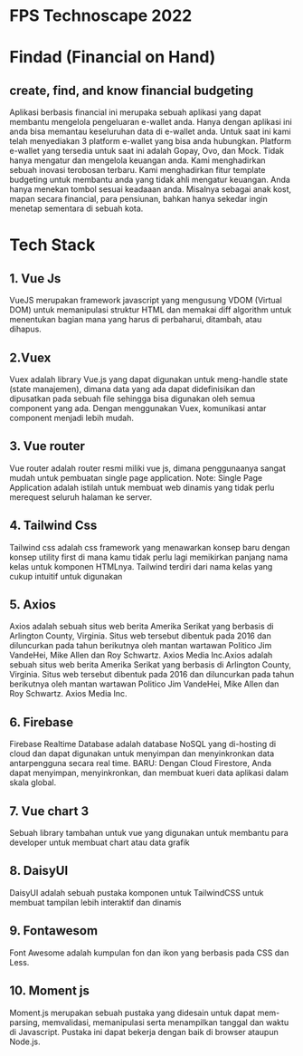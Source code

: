 # FPS Technoscape 2022
# Findad (Financial on Hand)
## create, find, and know financial budgeting

Aplikasi berbasis financial ini merupaka sebuah aplikasi yang dapat membantu mengelola pengeluaran e-wallet anda.
Hanya dengan aplikasi ini anda bisa memantau keseluruhan data di e-wallet anda.
Untuk saat ini kami telah menyediakan 3 platform e-wallet yang bisa anda hubungkan.
Platform e-wallet yang tersedia untuk saat ini adalah Gopay, Ovo, dan Mock.
Tidak hanya mengatur dan mengelola keuangan anda.
Kami menghadirkan sebuah inovasi terobosan terbaru.
Kami menghadirkan fitur template budgeting untuk membantu anda yang tidak ahli mengatur keuangan.
Anda hanya menekan tombol sesuai keadaaan anda.
Misalnya sebagai anak kost, mapan secara financial, para pensiunan, bahkan hanya sekedar ingin menetap sementara di sebuah kota.

# Tech Stack
## 1. Vue Js
VueJS merupakan framework javascript yang mengusung VDOM (Virtual DOM) untuk memanipulasi struktur HTML dan memakai diff algorithm untuk menentukan bagian mana yang harus di perbaharui, ditambah, atau dihapus.

## 2.Vuex
Vuex adalah library Vue.js yang dapat digunakan untuk meng-handle state (state manajemen), dimana data yang ada dapat didefinisikan dan dipusatkan pada sebuah file sehingga bisa digunakan oleh semua component yang ada. Dengan menggunakan Vuex, komunikasi antar component menjadi lebih mudah.

## 3. Vue router
Vue router adalah router resmi miliki vue js, dimana penggunaanya sangat mudah untuk pembuatan single page application. Note: Single Page Application adalah istilah untuk membuat web dinamis yang tidak perlu merequest seluruh halaman ke server.

## 4. Tailwind Css
Tailwind css adalah css framework yang menawarkan konsep baru dengan konsep utility first di mana kamu tidak perlu lagi memikirkan panjang nama kelas untuk komponen HTMLnya. Tailwind terdiri dari nama kelas yang cukup intuitif untuk digunakan

## 5. Axios
Axios adalah sebuah situs web berita Amerika Serikat yang berbasis di Arlington County, Virginia. Situs web tersebut dibentuk pada 2016 dan diluncurkan pada tahun berikutnya oleh mantan wartawan Politico Jim VandeHei, Mike Allen dan Roy Schwartz. Axios Media Inc.Axios adalah sebuah situs web berita Amerika Serikat yang berbasis di Arlington County, Virginia. Situs web tersebut dibentuk pada 2016 dan diluncurkan pada tahun berikutnya oleh mantan wartawan Politico Jim VandeHei, Mike Allen dan Roy Schwartz. Axios Media Inc.

## 6. Firebase
Firebase Realtime Database adalah database NoSQL yang di-hosting di cloud dan dapat digunakan untuk menyimpan dan menyinkronkan data antarpengguna secara real time. BARU: Dengan Cloud Firestore, Anda dapat menyimpan, menyinkronkan, dan membuat kueri data aplikasi dalam skala global.

## 7. Vue chart 3
Sebuah library tambahan untuk vue yang digunakan untuk membantu para developer untuk membuat chart atau data grafik

## 8. DaisyUI

DaisyUI adalah sebuah pustaka komponen untuk TailwindCSS untuk membuat tampilan lebih interaktif dan dinamis


## 9. Fontawesom
Font Awesome adalah kumpulan fon dan ikon yang berbasis pada CSS dan Less.

## 10. Moment js
Moment.js merupakan sebuah pustaka yang didesain untuk dapat mem-parsing, memvalidasi, memanipulasi serta menampilkan tanggal dan waktu di Javascript. Pustaka ini dapat bekerja dengan baik di browser ataupun Node.js.
